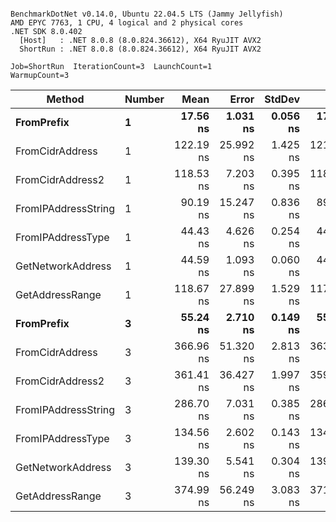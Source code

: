 ```

BenchmarkDotNet v0.14.0, Ubuntu 22.04.5 LTS (Jammy Jellyfish)
AMD EPYC 7763, 1 CPU, 4 logical and 2 physical cores
.NET SDK 8.0.402
  [Host]   : .NET 8.0.8 (8.0.824.36612), X64 RyuJIT AVX2
  ShortRun : .NET 8.0.8 (8.0.824.36612), X64 RyuJIT AVX2

Job=ShortRun  IterationCount=3  LaunchCount=1  
WarmupCount=3  

```
| Method              | Number | Mean      | Error     | StdDev   | Min       | Max       | Gen0   | Allocated |
|-------------------- |------- |----------:|----------:|---------:|----------:|----------:|-------:|----------:|
| **FromPrefix**          | **1**      |  **17.56 ns** |  **1.031 ns** | **0.056 ns** |  **17.52 ns** |  **17.63 ns** | **0.0007** |      **56 B** |
| FromCidrAddress     | 1      | 122.19 ns | 25.992 ns | 1.425 ns | 121.34 ns | 123.83 ns | 0.0012 |     112 B |
| FromCidrAddress2    | 1      | 118.53 ns |  7.203 ns | 0.395 ns | 118.28 ns | 118.99 ns | 0.0012 |     112 B |
| FromIPAddressString | 1      |  90.19 ns | 15.247 ns | 0.836 ns |  89.61 ns |  91.15 ns | 0.0006 |      56 B |
| FromIPAddressType   | 1      |  44.43 ns |  4.626 ns | 0.254 ns |  44.27 ns |  44.72 ns | 0.0010 |      88 B |
| GetNetworkAddress   | 1      |  44.59 ns |  1.093 ns | 0.060 ns |  44.52 ns |  44.64 ns | 0.0007 |      56 B |
| GetAddressRange     | 1      | 118.67 ns | 27.899 ns | 1.529 ns | 117.50 ns | 120.40 ns | 0.0019 |     168 B |
| **FromPrefix**          | **3**      |  **55.24 ns** |  **2.710 ns** | **0.149 ns** |  **55.09 ns** |  **55.38 ns** | **0.0020** |     **168 B** |
| FromCidrAddress     | 3      | 366.96 ns | 51.320 ns | 2.813 ns | 363.79 ns | 369.16 ns | 0.0038 |     336 B |
| FromCidrAddress2    | 3      | 361.41 ns | 36.427 ns | 1.997 ns | 359.23 ns | 363.15 ns | 0.0038 |     336 B |
| FromIPAddressString | 3      | 286.70 ns |  7.031 ns | 0.385 ns | 286.34 ns | 287.10 ns | 0.0019 |     168 B |
| FromIPAddressType   | 3      | 134.56 ns |  2.602 ns | 0.143 ns | 134.44 ns | 134.71 ns | 0.0031 |     264 B |
| GetNetworkAddress   | 3      | 139.30 ns |  5.541 ns | 0.304 ns | 139.06 ns | 139.64 ns | 0.0019 |     168 B |
| GetAddressRange     | 3      | 374.99 ns | 56.249 ns | 3.083 ns | 371.45 ns | 377.07 ns | 0.0057 |     504 B |

